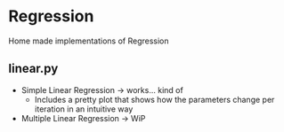 # Regression
Home made implementations of Regression

## linear.py
- Simple Linear Regression -> works... kind of
  - Includes a pretty plot that shows how the parameters change per iteration in an intuitive way
- Multiple Linear Regression -> WiP